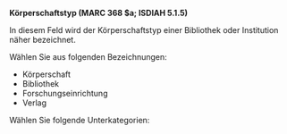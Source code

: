 **Körperschaftstyp (MARC 368 $a; ISDIAH 5.1.5)**

In diesem Feld wird der Körperschaftstyp einer Bibliothek oder Institution näher bezeichnet. 

Wählen Sie aus folgenden Bezeichnungen:

- Körperschaft
- Bibliothek
- Forschungseinrichtung
- Verlag

Wählen Sie folgende Unterkategorien: